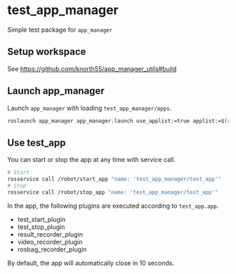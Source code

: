 # test_app_manager

Simple test package for `app_manager`

## Setup workspace

See https://github.com/knorth55/app_manager_utils#build

## Launch app_manager

Launch `app_manager` with loading `test_app_manager/apps`.

```bash
roslaunch app_manager app_manager.launch use_applist:=true applist:=$(rospack find test_app_manager)/apps
```

## Use test_app

You can start or stop the app at any time with service call.

```bash
# Start
rosservice call /robot/start_app "name: 'test_app_manager/test_app'"
# Stop
rosservice call /robot/stop_app "name: 'test_app_manager/test_app'"
```

In the app, the following plugins are executed according to `test_app.app`.

  - test\_start\_plugin
  - test\_stop\_plugin
  - result\_recorder\_plugin
  - video\_recorder\_plugin
  - rosbag\_recorder\_plugin

By default, the app will automatically close in 10 seconds.

